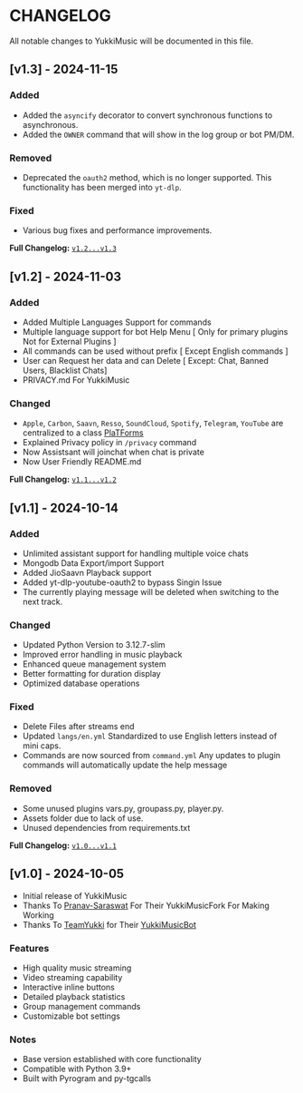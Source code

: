 # CHANGELOG

All notable changes to YukkiMusic will be documented in this file.


## [v1.3] - 2024-11-15

### Added
- Added the `asyncify` decorator to convert synchronous functions to asynchronous.
- Added the `OWNER` command that will show in the log group or bot PM/DM.

### Removed
- Deprecated the `oauth2` method, which is no longer supported. This functionality has been merged into `yt-dlp`.

### Fixed
- Various bug fixes and performance improvements.

**Full Changelog:** [`v1.2...v1.3`](https://github.com/TheTeamVivek/YukkiMusic/compare/v1.2...v1.3)

## [v1.2] - 2024-11-03

### Added
- Added Multiple Languages Support for commands
- Multiple language support for bot Help Menu [ Only for primary plugins Not for External Plugins ]
- All commands can be used without prefix [ Except English commands ]
- User can Request her data and can Delete [ Except: Chat, Banned Users, Blacklist Chats]
- PRIVACY.md For YukkiMusic
### Changed
- `Apple`, `Carbon`, `Saavn`, `Resso`, `SoundCloud`, `Spotify`, `Telegram`, `YouTube` are centralized to a class [PlaTForms](https://github.com/TheTeamVivek/YukkiMusic/blob/master/YukkiMusic%2Fplatforms%2F__init__.py)
- Explained Privacy policy in `/privacy` command
- Now Assistsant will joinchat when chat is private
- Now User Friendly README.md

**Full Changelog:** [`v1.1...v1.2`](https://github.com/TheTeamVivek/YukkiMusic/compare/v1.1...v1.2)

## [v1.1] - 2024-10-14

### Added
- Unlimited assistant support for handling multiple voice chats
- Mongodb Data Export/import Support 
- Added JioSaavn Playback support 
- Added yt-dlp-youtube-oauth2 to bypass Singin Issue
- The currently playing message will be deleted when switching to the next track.

### Changed
- Updated Python Version to 3.12.7-slim
- Improved error handling in music playback
- Enhanced queue management system
- Better formatting for duration display
- Optimized database operations

### Fixed
- Delete Files after streams end
- Updated `langs/en.yml` Standardized to use English letters instead of mini caps.
- Commands are now sourced from `command.yml` Any updates to plugin commands will automatically update the help message

### Removed

- Some unused plugins vars.py, groupass.py, player.py.
-  Assets folder due to lack of use.
- Unused dependencies from requirements.txt

**Full Changelog:** [`v1.0...v1.1`](https://github.com/TheTeamVivek/YukkiMusic/compare/v1.0...v1.1)

## [v1.0] - 2024-10-05


- Initial release of YukkiMusic
- Thanks To [Pranav-Saraswat](https://github.com/Pranav-Saraswat) For Their YukkiMusicFork For Making Working 
- Thanks To [TeamYukki](https://github.com/TeamYukki/) for Their [YukkiMusicBot](https://github.com/TeamYukki/YukkiMusicBot)

### Features
- High quality music streaming
- Video streaming capability
- Interactive inline buttons
- Detailed playback statistics
- Group management commands
- Customizable bot settings

### Notes
- Base version established with core functionality
- Compatible with Python 3.9+
- Built with Pyrogram and py-tgcalls